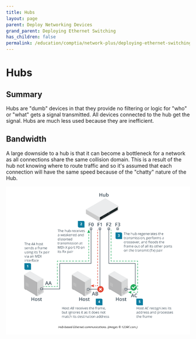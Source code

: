 ```yaml
---
title: Hubs
layout: page
parent: Deploy Networking Devices
grand_parent: Deploying Ethernet Switching
has_children: false
permalink: /education/comptia/network-plus/deploying-ethernet-switching/networking-devices/hubs/
---
```


# Hubs

## Summary

Hubs are "dumb" devices in that they provide no filtering or logic for "who" or "what" gets a signal transmitted. All devices connected to the hub get the signal. Hubs are much less used because they are inefficient. 

## Bandwidth

A large downside to a hub is that it can become a bottleneck for a network as all connections share the same collision domain. This is a result of the hub not knowing where to route traffic and so it's assumed that each connection will have the same speed because of the "chatty" nature of the Hub.

![hub activity](hub.png)